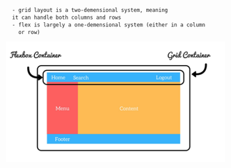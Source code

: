 ```html
  - grid layout is a two-demensional system, meaning
  it can handle both columns and rows
  - flex is largely a one-demensional system (either in a column
    or row)
```

![flex_vs_grid](../Assets/grid_vs_flex.png "grid_vs_flex image")